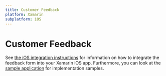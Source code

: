 ```yaml
---
title: Customer Feedback
platform: Xamarin
subplatform: iOS
---
```

# Customer Feedback

See [the iOS integration instructions][1] for information on how to integrate the feedback form into your Xamarin iOS app.  Furthermore, you can look at the [sample application][2] for implementation samples.

[1]: /Enabling_Message_Channels/Feedback_Form/iOS "iOS Instructions"
[2]: https://github.com/Appboy/appboy-xamarin-bindings

